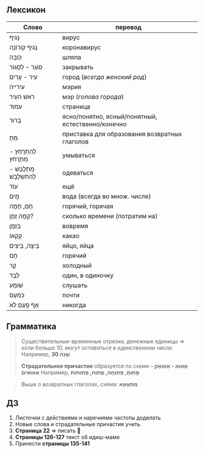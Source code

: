 ## Лексикон

Слово|перевод
|---|---|
נָגיף|вирус
נָגיף קוֹרוֹנָה|коронавирус
כּוֹבָה|шляпа
סוֹגֵר - לִסְגוֹר|закрывать
עיר - עָרִים|город (_всегда женский род_)
עירייה|мэрия
ראשׁ העִיר|мэр (_голова города_)
עמוּד|страница
בָרוּר|ясно/понятно, ясный/понятный, естественно/конечно
מִתְ|приставка для образования возвратных глаголов
לֵהִתְרָחֵץ - מִתְרָחץ|умываться
מִתְלָבֵּשׁ - לֵהִתשְלָבִֵשׁ|одеваться
עוֹד|ещё
מָים|вода (всегда во множ. числе)
חָם, חָמָה|горячий, горячая
קָמָה זְמָן?|сколько времени (потратим на)
בּזְמָן|вовремя
קָקָאוֹ|какао
בֵּיצָה, בֵּיצִים|яйцо, яйца
חָם|горячий
קָר|холодный
לֵבָד|один, в одиночку
שׁוֹמֵע |слушать
כִּמעָס|почти
אָף פָעָם לאֹ|никогда
## Грамматика

>Существительные-временные отрезки, денежные единицы => _если больше 10, могут оставаться в единственном числе_. Например, **30 שָׁנה**.

>**Страдательное причастие** образуется по схеме **אָאוּא - אְאוּאָק - אְאוּאִים**
Например, **פָתוּחָ, פְתוּחָה, פְתוּח, פְתוּחוֹת**

> Выше о возвратных глаголах, схема: **מִתְאָאֵא**

## ДЗ

1. Листочки с действиями и наречиями частоты доделать
2. Новые слова и страдательные причастия учить
3. **Страница 22** => писать 🤔
4. **Страницы 126-127** текст об идиш-маме
5. Принести **страницы 135-141**
